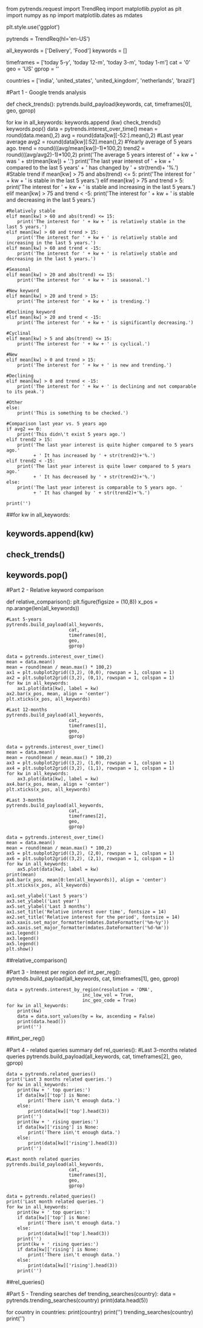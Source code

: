 from pytrends.request import TrendReq
import matplotlib.pyplot as plt
import numpy as np
import matplotlib.dates as mdates

plt.style.use('ggplot')

pytrends = TrendReq(hl='en-US')

all_keywords = ['Delivery', 'Food']
keywords = []

timeframes = ['today 5-y', 'today 12-m',
              'today 3-m', 'today 1-m']
cat = '0'
geo = 'US'
gprop = ''

countries = ['india', 'united_states', 'united_kingdom',
             'netherlands', 'brazil']

#Part 1 - Google trends analysis

def check_trends():
    pytrends.build_payload(keywords,
                           cat,
                           timeframes[0],
                           geo,
                           gprop)

   
for kw in all_keywords: 
    keywords.append (kw)
    check_trends()
    keywords.pop()
    data = pytrends.interest_over_time()
    mean = round(data.mean(),2)
    avg = round(data[kw][-52:].mean(),2) #Last year average
    avg2 = round(data[kw][:52].mean(),2) #Yearly average of 5 years ago.
    trend = round(((avg/mean[kw])-1)*100,2)
    trend2 = round(((avg/avg2)-1)*100,2)
    print('The average 5 years interest of ' + kw + ' was ' + str(mean[kw]) + '.')
    print('The last year interest of ' + kw + ' compared to the last 5 years'
          + ' has changed by ' + str(trend)+ '%.')
    #Stable trend
    if mean[kw] > 75 and abs(trend) <= 5:
        print('The interest for ' + kw + ' is stable in the last 5 years.')
    elif mean[kw] > 75 and trend > 5:
        print('The interest for ' + kw + ' is stable and increasing in the last 5 years.')
    elif mean[kw] > 75 and trend < -5:
        print('The interest for ' + kw + ' is stable and decreasing in the last 5 years.')

    #Relatively stable
    elif mean[kw] > 60 and abs(trend) <= 15:
        print('The interest for ' + kw + ' is relatively stable in the last 5 years.')
    elif mean[kw] > 60 and trend > 15:
        print('The interest for ' + kw + ' is relatively stable and increasing in the last 5 years.')
    elif mean[kw] > 60 and trend < -15:
        print('The interest for ' + kw + ' is relatively stable and decreasing in the last 5 years.')

    #Seasonal
    elif mean[kw] > 20 and abs(trend) <= 15:
        print('The interest for ' + kw + ' is seasonal.')

    #New keyword
    elif mean[kw] > 20 and trend > 15:
        print('The interest for ' + kw + ' is trending.')

    #Declining keyword
    elif mean[kw] > 20 and trend < -15:
        print('The interest for ' + kw + ' is significantly decreasing.')

    #Cyclinal
    elif mean[kw] > 5 and abs(trend) <= 15:
        print('The interest for ' + kw + ' is cyclical.')

    #New
    elif mean[kw] > 0 and trend > 15:
        print('The interest for ' + kw + ' is new and trending.')

    #Declining
    elif mean[kw] > 0 and trend < -15:
        print('The interest for ' + kw + ' is declining and not comparable to its peak.')

    #Other
    else:
        print('This is something to be checked.')

    #Comparison last year vs. 5 years ago
    if avg2 == 0:
        print('This didn\'t exist 5 years ago.')
    elif trend2 > 15:
        print('The last year interest is quite higher compared to 5 years ago.'
              + ' It has increased by ' + str(trend2)+'%.')
    elif trend2 < -15:
        print('The last year interest is quite lower compared to 5 years ago.'
              + ' It has decreased by ' + str(trend2)+'%.')
    else:
        print('The last year interest is comparable to 5 years ago. '
              + ' It has changed by ' + str(trend2)+'%.')
    
    print('')

##for kw in all_keywords:
##    keywords.append(kw)
##    check_trends()
##    keywords.pop()

#Part 2 - Relative keyword comparison
    
def relative_comparison():
    plt.figure(figsize = (10,8))
    x_pos = np.arange(len(all_keywords))

    #Last 5-years
    pytrends.build_payload(all_keywords,
                           cat,
                           timeframes[0],
                           geo,
                           gprop)

    data = pytrends.interest_over_time()
    mean = data.mean()
    mean = round(mean / mean.max() * 100,2)
    ax1 = plt.subplot2grid((3,2), (0,0), rowspan = 1, colspan = 1)
    ax2 = plt.subplot2grid((3,2), (0,1), rowspan = 1, colspan = 1)
    for kw in all_keywords:
        ax1.plot(data[kw], label = kw)
    ax2.bar(x_pos, mean, align = 'center')
    plt.xticks(x_pos, all_keywords)

    #Last 12-months
    pytrends.build_payload(all_keywords,
                           cat,
                           timeframes[1],
                           geo,
                           gprop)

    data = pytrends.interest_over_time()
    mean = data.mean()
    mean = round(mean / mean.max() * 100,2)
    ax3 = plt.subplot2grid((3,2), (1,0), rowspan = 1, colspan = 1)
    ax4 = plt.subplot2grid((3,2), (1,1), rowspan = 1, colspan = 1)
    for kw in all_keywords:
        ax3.plot(data[kw], label = kw)
    ax4.bar(x_pos, mean, align = 'center')
    plt.xticks(x_pos, all_keywords)

    #Last 3-months
    pytrends.build_payload(all_keywords,
                           cat,
                           timeframes[2],
                           geo,
                           gprop)

    data = pytrends.interest_over_time()
    mean = data.mean()
    mean = round(mean / mean.max() * 100,2)
    ax5 = plt.subplot2grid((3,2), (2,0), rowspan = 1, colspan = 1)
    ax6 = plt.subplot2grid((3,2), (2,1), rowspan = 1, colspan = 1)
    for kw in all_keywords:
        ax5.plot(data[kw], label = kw)
    print(mean)
    ax6.bar(x_pos, mean[0:len(all_keywords)], align = 'center')
    plt.xticks(x_pos, all_keywords)

    ax1.set_ylabel('Last 5 years')
    ax3.set_ylabel('Last year')
    ax5.set_ylabel('Last 3 months')
    ax1.set_title('Relative interest over time', fontsize = 14)
    ax2.set_title('Relative interest for the period', fontsize = 14)
    ax3.xaxis.set_major_formatter(mdates.DateFormatter('%m-%y'))
    ax5.xaxis.set_major_formatter(mdates.DateFormatter('%d-%m'))
    ax1.legend()
    ax3.legend()
    ax5.legend()
    plt.show()
    

##relative_comparison()

#Part 3 - Interest per region
def int_per_reg():
    pytrends.build_payload(all_keywords,
                           cat,
                           timeframes[1],
                           geo,
                           gprop)
    
    data = pytrends.interest_by_region(resolution = 'DMA',
                                inc_low_vol = True,
                                inc_geo_code = True)
    for kw in all_keywords:
        print(kw)
        data = data.sort_values(by = kw, ascending = False)
        print(data.head())
        print('')

##int_per_reg()
    
#Part 4 - related queries summary
def rel_queries():
    #Last 3-months related queries
    pytrends.build_payload(all_keywords,
                           cat,
                           timeframes[2],
                           geo,
                           gprop)

    data = pytrends.related_queries()
    print('Last 3 months related queries.')
    for kw in all_keywords:
        print(kw + ' top queries:')
        if data[kw]['top'] is None:
            print('There isn\'t enough data.')
        else:
            print(data[kw]['top'].head(3))
        print('')
        print(kw + ' rising queries:')
        if data[kw]['rising'] is None:
            print('There isn\'t enough data.')
        else:
            print(data[kw]['rising'].head(3))
        print('')

    #Last month related queries
    pytrends.build_payload(all_keywords,
                           cat,
                           timeframes[3],
                           geo,
                           gprop)

    data = pytrends.related_queries()
    print('Last month related queries.')
    for kw in all_keywords:
        print(kw + ' top queries:')
        if data[kw]['top'] is None:
            print('There isn\'t enough data.')
        else:
            print(data[kw]['top'].head(3))
        print('')
        print(kw + ' rising queries:')
        if data[kw]['rising'] is None:
            print('There isn\'t enough data.')
        else:
            print(data[kw]['rising'].head(3))
        print('')
    

##rel_queries()

#Part 5 - Trending searches
def trending_searches(country):
    data = pytrends.trending_searches(country)
    print(data.head(5))

for country in countries:
    print(country)
    print('')
    trending_searches(country)
    print('')
